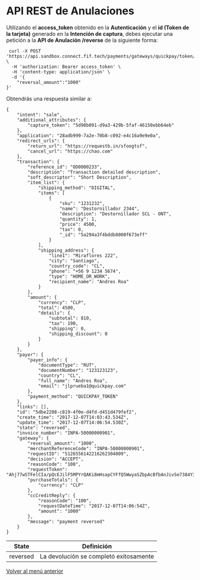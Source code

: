 # API REST de Anulaciones

Utilizando el **access_token** obtenido en la **Autenticación** y el **id (Token de la tarjeta)** generado en la **Intención de captura**, debes ejecutar una petición a la **API de Anulación /reverse** de la siguiente forma:

```
 curl -X POST 'https://api.sandbox.connect.fif.tech/payments/gateways/quickpay/token/{Token_de_tarjeta}/reverse' \
  -H 'authorization: Bearer access_token' \
  -H 'content-type: application/json' \
  -d '{
	"reversal_amount":"1000"
}'
```

Obtendrás una respuesta similar a:

```
{
    "intent": "sale",
    "additional_attributes": {
        "capture_token": "5d90b091-d9a3-429b-5faf-46150ebb64eb"
    },
    "application": "28adb999-7a2e-70b8-c092-e4c16a9e9e0a",
    "redirect_urls": {
        "return_url": "https://requestb.in/sfoogtsf",
        "cancel_url": "https://chao.com"
    },
    "transaction": {
        "reference_id": "OD0000233",
        "description": "Transaction detailed description",
        "soft_descriptor": "Short Description",
        "item_list": {
            "shipping_method": "DIGITAL",
            "items": [
                {
                    "sku": "1231232",
                    "name": "Destornillador 2344",
                    "description": "Destornillador SCL - ONT",
                    "quantity": 1,
                    "price": 4500,
                    "tax": 0,
                    "_id": "5a294a3f4bddb8000f673eff"
                }
            ],
            "shipping_address": {
                "line1": "Miraflores 222",
                "city": "Santiago",
                "country_code": "CL",
                "phone": "+56 9 1234 5674",
                "type": "HOME_OR_WORK",
                "recipient_name": "Andres Roa"
            }
        },
        "amount": {
            "currency": "CLP",
            "total": 4500,
            "details": {
                "subtotal": 810,
                "tax": 190,
                "shipping": 0,
                "shipping_discount": 0
            }
        }
    },
    "payer": {
        "payer_info": {
            "documentType": "RUT",
            "documentNumber": "123123123",
            "country": "CL",
            "full_name": "Andres Roa",
            "email": "jlprueba1@quickpay.com"
        },
        "payment_method": "QUICKPAY_TOKEN"
    },
    "links": [],
    "id": "5dbe2208-c819-4f0e-d4fd-d451d479fef2",
    "create_time": "2017-12-07T14:03:43.534Z",
    "update_time": "2017-12-07T14:06:54.530Z",
    "state": "reversed",
    "invoice_number": "INPA-50000000901",
    "gateway": {
        "reversal_amount": "1000",
        "merchantReferenceCode": "INPA-50000000901",
        "requestID": "5126556142216262304009",
        "decision": "ACCEPT",
        "reasonCode": "100",
        "requestToken": "Ahj77wSTFelCIa/pQcEJilF5MPYrQAKi8mHsapCYFfQ5WwyaSZbpAcBfbAnJivSe7384Y3wEAAAA2QbX",
        "purchaseTotals": {
            "currency": "CLP"
        },
        "ccCreditReply": {
            "reasonCode": "100",
            "requestDateTime": "2017-12-07T14:06:54Z",
            "amount": "1000"
        },
        "message": "payment reversed"
    }
}
```
| State    | Definición                               |
| -------- | ---------------------------------------- |
| reversed | La devolución se completó exitosamente   |

[Volver al menú anterior](../pasarela-de-pagos/api-tokenizacion-pago/introduction.md)
